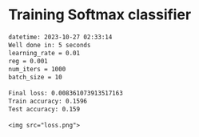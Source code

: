 # Training Softmax classifier  
    datetime: 2023-10-27 02:33:14  
    Well done in: 5 seconds  
    learning_rate = 0.01  
    reg = 0.001  
    num_iters = 1000  
    batch_size = 10  
    
    Final loss: 0.008361073913517163   
    Train accuracy: 0.1596   
    Test accuracy: 0.159  
    
    <img src="loss.png">
    